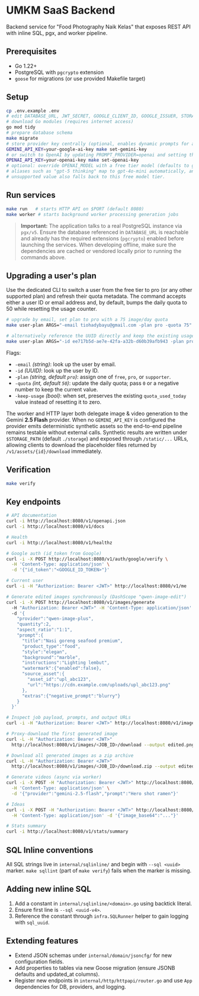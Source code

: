# UMKM SaaS Backend

Backend service for "Food Photography Naik Kelas" that exposes REST API with inline SQL, pgx, and worker pipeline.

## Prerequisites
- Go 1.22+
- PostgreSQL with `pgcrypto` extension
- `goose` for migrations (or use provided Makefile target)

## Setup
```bash
cp .env.example .env
# edit DATABASE_URL, JWT_SECRET, GOOGLE_CLIENT_ID, GOOGLE_ISSUER, STORAGE_BASE_URL, STORAGE_PATH
# download Go modules (requires internet access)
go mod tidy
# prepare database schema
make migrate
# store provider key centrally (optional, enables dynamic prompts for all users)
GEMINI_API_KEY=your-google-ai-key make set-gemini-key
# or switch to OpenAI by updating PROMPT_PROVIDER=openai and setting the key
OPENAI_API_KEY=your-openai-key make set-openai-key
# optional: override OPENAI_MODEL with a free tier model (defaults to gpt-4o-mini).
# aliases such as "gpt-5 thinking" map to gpt-4o-mini automatically, and any
# unsupported value also falls back to this free model tier.
```

## Run services
```bash
make run   # starts HTTP API on $PORT (default 8080)
make worker # starts background worker processing generation jobs
```

> **Important:** The application talks to a real PostgreSQL instance via
> `pgx/v5`. Ensure the database referenced in `DATABASE_URL` is reachable and
> already has the required extensions (`pgcrypto`) enabled before launching the
> services. When developing offline, make sure the dependencies are cached or
> vendored locally prior to running the commands above.

## Upgrading a user's plan

Use the dedicated CLI to switch a user from the free tier to pro (or any other
supported plan) and refresh their quota metadata. The command accepts either a
user ID or email address and, by default, bumps the daily quota to 50 while
resetting the usage counter.

```bash
# upgrade by email, set plan to pro with a 75 image/day quota
make user-plan ARGS="-email tiohadybayu@gmail.com -plan pro -quota 75"

# alternatively reference the UUID directly and keep the existing usage tally
make user-plan ARGS="-id ee717b5d-ae7e-42fa-a32b-d60b39afb943 -plan pro -keep-usage"
```

Flags:

- `-email` *(string)*: look up the user by email.
- `-id` *(UUID)*: look up the user by ID.
- `-plan` *(string, default `pro`)*: assign one of `free`, `pro`, or `supporter`.
- `-quota` *(int, default `50`)*: update the daily quota; pass `0` or a negative
  number to keep the current value.
- `-keep-usage` *(bool)*: when set, preserves the existing
  `quota_used_today` value instead of resetting it to zero.

The worker and HTTP layer both delegate image & video generation to the
Gemini **2.5 Flash** provider. When no `GEMINI_API_KEY` is configured the
provider emits deterministic synthetic assets so the end-to-end pipeline remains
testable without external calls. Synthetic results are written under
`$STORAGE_PATH` (default `./storage`) and exposed through `/static/...` URLs,
allowing clients to download the placeholder files returned by
`/v1/assets/{id}/download` immediately.

## Verification
```bash
make verify
```

## Key endpoints
```bash
# API documentation
curl -i http://localhost:8080/v1/openapi.json
curl -i http://localhost:8080/v1/docs

# Health
curl -i http://localhost:8080/v1/healthz

# Google auth (id_token from Google)
curl -i -X POST http://localhost:8080/v1/auth/google/verify \
  -H 'Content-Type: application/json' \
  -d '{"id_token":"<GOOGLE_ID_TOKEN>"}'

# Current user
curl -i -H "Authorization: Bearer <JWT>" http://localhost:8080/v1/me

# Generate edited images synchronously (DashScope "qwen-image-edit")
curl -i -X POST http://localhost:8080/v1/images/generate 
  -H "Authorization: Bearer <JWT>" -H 'Content-Type: application/json' 
  -d '{
    "provider":"qwen-image-plus",
    "quantity":2,
    "aspect_ratio":"1:1",
    "prompt":{
      "title":"Nasi goreng seafood premium",
      "product_type":"food",
      "style":"elegan",
      "background":"marble",
      "instructions":"Lighting lembut",
      "watermark":{"enabled":false},
      "source_asset":{
        "asset_id":"upl_abc123",
        "url":"https://cdn.example.com/uploads/upl_abc123.png"
      },
      "extras":{"negative_prompt":"blurry"}
    }
  }'

# Inspect job payload, prompts, and output URLs
curl -i -H "Authorization: Bearer <JWT>" http://localhost:8080/v1/images/jobs/<JOB_ID>

# Proxy-download the first generated image
curl -L -H "Authorization: Bearer <JWT>" 
  http://localhost:8080/v1/images/<JOB_ID>/download --output edited.png

# Download all generated images as a zip archive
curl -L -H "Authorization: Bearer <JWT>" 
  http://localhost:8080/v1/images/<JOB_ID>/download.zip --output edited.zip

# Generate videos (async via worker)
curl -i -X POST -H "Authorization: Bearer <JWT>" http://localhost:8080/v1/videos/generate \
  -H 'Content-Type: application/json' \
  -d '{"provider":"gemini-2.5-flash","prompt":"Hero shot ramen"}'

# Ideas
curl -i -X POST -H "Authorization: Bearer <JWT>" http://localhost:8080/v1/ideas/from-image \
  -H 'Content-Type: application/json' -d '{"image_base64":"..."}'

# Stats summary
curl -i http://localhost:8080/v1/stats/summary
```

## SQL Inline conventions
All SQL strings live in `internal/sqlinline/` and begin with `--sql <uuid>` marker. `make sqllint` (part of `make verify`) fails when the marker is missing.

## Adding new inline SQL
1. Add a constant in `internal/sqlinline/<domain>.go` using backtick literal.
2. Ensure first line is `--sql <uuid-v4>`.
3. Reference the constant through `infra.SQLRunner` helper to gain logging with `sql_uuid`.

## Extending features
- Extend JSON schemas under `internal/domain/jsoncfg/` for new configuration fields.
- Add properties to tables via new Goose migration (ensure JSONB defaults and updated_at columns).
- Register new endpoints in `internal/http/httpapi/router.go` and use `App` dependencies for DB, providers, and logging.

